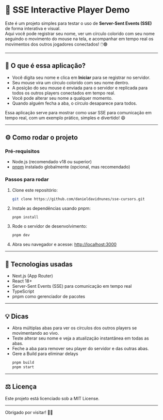 # 🎉 SSE Interactive Player Demo

Este é um projeto simples para testar o uso de **Server-Sent Events (SSE)** de forma interativa e visual.  
Aqui você pode registrar seu nome, ver um círculo colorido com seu nome seguindo o movimento do mouse na tela, e acompanhar em tempo real os movimentos dos outros jogadores conectados! 🖱️🟢

---

## 🚀 O que é essa aplicação?

- Você digita seu nome e clica em **Iniciar** para se registrar no servidor.  
- Seu mouse vira um círculo colorido com seu nome dentro.  
- A posição do seu mouse é enviada para o servidor e replicada para todos os outros players conectados em tempo real.  
- Você pode alterar seu nome a qualquer momento.  
- Quando alguém fecha a aba, o círculo desaparece para todos.  

Essa aplicação serve para mostrar como usar SSE para comunicação em tempo real, com um exemplo prático, simples e divertido! 😄

---

## ⚙️ Como rodar o projeto

### Pré-requisitos

- Node.js (recomendado v18 ou superior)  
- [pnpm](https://pnpm.io/) instalado globalmente (opcional, mas recomendado)

### Passos para rodar

1. Clone este repositório:
   ```bash
   git clone https://github.com/danieldavidnunes/sse-cursors.git

2. Instale as dependências usando pnpm:
   ```bash
   pnpm install

3. Rode o servidor de desenvolvimento:
   ```bash
   pnpm dev

4. Abra seu navegador e acesse: 
   [http://localhost:3000](http://localhost:3000)

---

## 📝 Tecnologias usadas
- Next.js (App Router)
- React 18+
- Server-Sent Events (SSE) para comunicação em tempo real
- TypeScript
- pnpm como gerenciador de pacotes

---

## 💡 Dicas
- Abra múltiplas abas para ver os círculos dos outros players se movimentando ao vivo.
- Teste alterar seu nome e veja a atualização instantânea em todas as abas.
- Feche a aba para remover seu player do servidor e das outras abas.
- Gere a Build para eliminar delays
  ```bash
  pnpm build
  pnpm start

---

## ⚖️ Licença
Este projeto está licenciado sob a MIT License.

---

Obrigado por visitar! 🚀✨
